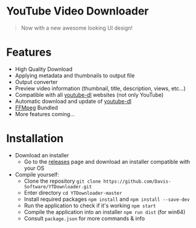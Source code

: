 # YouTube Video Downloader
> Now with a new awesome looking UI design!

# Features
- High Quality Download
- Applying metadata and thumbnails to output file
- Output converter
- Preview video information (thumbnail, title, description, views, etc...)
- Compatible with all [youtube-dl](https://github.com/ytdl-org/youtube-dl) websites (not only YouTube)
- Automatic download and update of [youtube-dl](https://github.com/ytdl-org/youtube-dl)
- [FFMpeg](https://ffmpeg.org/) Bundled
- More features coming...

# Installation
* Download an installer
  * Go to the [releases](https://github.com/Davis-Software/YTDownloader/releases) page and download an installer compatible with your OS
* Compile yourself:
  * Clone the repository `git clone https://github.com/Davis-Software/YTDownloader.git`
  * Enter directory `cd YTDownloader-master`
  * Install required packages `npm install` and `npm install --save-dev`
  * Run the application to check if it's working `npm start`
  * Compile the application into an installer `npm run dist` (for win64)
  * Consult `package.json` for more commands & info
